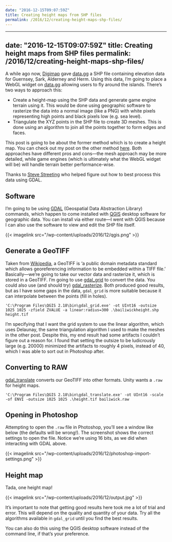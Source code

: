```yaml
---
date: "2016-12-15T09:07:59Z"
title: Creating height maps from SHP files
permalink: /2016/12/creating-height-maps-shp-files/
---
```

---
date: "2016-12-15T09:07:59Z"
title: Creating height maps from SHP files
permalink: /2016/12/creating-height-maps-shp-files/
---
A while ago now, [Digimap](http://www.digimap.gg/) gave [data.gg](https://data.gg/) a SHP file containing elevation data for Guernsey, Sark, Alderney and Herm. Using this data, I’m going to place a WebGL widget on [data.gg](https://data.gg/) allowing users to fly around the islands. There’s two ways to approach this:

* Create a height-map using the SHP data and generate game engine terrain using it. This would be done using geographic software to rasterize the data into a normal image (like a PNG) with white pixels representing high points and black pixels low (e.g. sea level).
* Triangulate the XYZ points in the SHP file to create 3D meshes. This is done using an algorithm to join all the points together to form edges and faces.

This post is going to be about the former method which is to create a height map. You can check out my post on the other method [here](/2016/12/creating-meshes-shp-files/). Both approaches have different pros and cons—the mesh approach may be more detailed, while game engines (which is ultimately what the WebGL widget will be) will handle terrain better performance-wise.

Thanks to [Steve Streeting](http://www.stevestreeting.com/) who helped figure out how to best process this data using GDAL.

## Software

I’m going to be using [GDAL](http://www.gdal.org/) (Geospatial Data Abstraction Library) commands, which happen to come installed with [QGIS](http://www.qgis.org/en/site/index.html) desktop software for geographic data. You can install via either route—I went with QGIS because I can also use the software to view and edit the SHP file itself.

{{< imagelink src="/wp-content/uploads/2016/12/qgis.png" >}}

## Generate a GeoTIFF

Taken from [Wikipedia](https://en.wikipedia.org/wiki/GeoTIFF), a GeoTIFF is ‘a public domain metadata standard which allows georeferencing information to be embedded within a TIFF file.’ Basically—we’re going to take our vector data and rasterize it, which is stored in a GeoTIFF. I’m going to use [gdal_grid](http://www.gdal.org/gdal_grid.html) to convert the data. You could also use (and should try) [gdal_rasterize](http://www.gdal.org/gdal_rasterize.html). Both produced good results, but as I have some gaps in the data, `gdal_grid` is more suitable because it can interpolate between the points (fill in holes).

```
'C:\Program Files\QGIS 2.18\bin\gdal_grid.exe' -ot UInt16 -outsize 1025 1025 -zfield ZVALUE -a linear:radius=300 .\bailiwickheight.shp height.tif
```

I’m specifying that I want the grid system to use the linear algorithm, which uses Delaunay, the same triangulation algorithm I used to make the meshes in the other post. Despite this, my end result had some artifacts I couldn’t figure out a reason for. I found that setting the outsize to be ludicrously large (e.g. 20000) minimized the artifacts to roughly 4 pixels, instead of 40, which I was able to sort out in Photoshop after.

## Converting to RAW

[gdal_translate](http://www.gdal.org/gdal_translate.html) converts our GeoTIFF into other formats. Unity wants a `.raw` for height maps.


```
'C:\Program Files\QGIS 2.18\bin\gdal_translate.exe' -ot UInt16 -scale -of ENVI -outsize 1025 1025 .\height.tif bailiwick.raw
```


## Opening in Photoshop

Attempting to open the `.raw` file in Photoshop, you’ll see a window like below (the defaults will be wrong!). The screenshot shows the correct settings to open the file. Notice we’re using 16 bits, as we did when interacting with GDAL above.

{{< imagelink src="/wp-content/uploads/2016/12/photoshop-import-settings.png" >}}

## Height map

Tada, one height map!

{{< imagelink src="/wp-content/uploads/2016/12/output.jpg" >}}

It’s important to note that getting good results here took me a lot of trial and error. This will depend on the quality and quantity of your data. Try all the algorithms available in `gdal_grid` until you find the best results.

You can also do this using the QGIS desktop software instead of the command line, if that’s your preference.